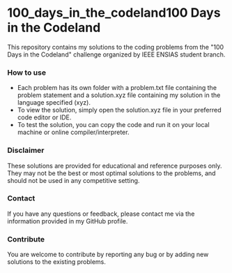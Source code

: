 # 100_days_in_the_codeland100 Days in the Codeland
This repository contains my solutions to the coding problems from the "100 Days in the Codeland" challenge organized by IEEE ENSIAS student branch.

<h3>How to use</h3>
<ul>
<li>Each problem has its own folder with a problem.txt file containing the problem statement and a solution.xyz file containing my solution in the language specified (xyz).</li>

<li>To view the solution, simply open the solution.xyz file in your preferred code editor or IDE.</li>

<li>To test the solution, you can copy the code and run it on your local machine or online compiler/interpreter.</li>
</ul>

<h3>Disclaimer</h3>
These solutions are provided for educational and reference purposes only. They may not be the best or most optimal solutions to the problems, and should not be used in any competitive setting.

<h3>Contact</h3>
If you have any questions or feedback, please contact me via the information provided in my GitHub profile.

<h3>Contribute</h3>
You are welcome to contribute by reporting any bug or by adding new solutions to the existing problems.

